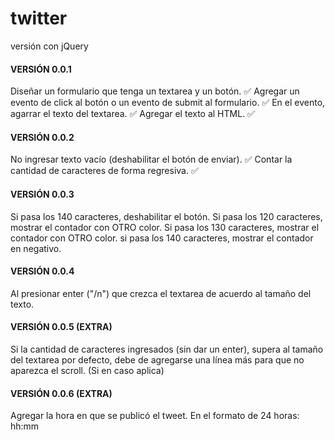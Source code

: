 # twitter
versión con jQuery

#### VERSIÓN 0.0.1 
Diseñar un formulario que tenga un textarea y un botón. :white_check_mark:
Agregar un evento de click al botón o un evento de submit al formulario. :white_check_mark:
En el evento, agarrar el texto del textarea. :white_check_mark:
Agregar el texto al HTML. :white_check_mark:
#### VERSIÓN 0.0.2
No ingresar texto vacío (deshabilitar el botón de enviar). :white_check_mark:
Contar la cantidad de caracteres de forma regresiva. :white_check_mark:
#### VERSIÓN 0.0.3
Si pasa los 140 caracteres, deshabilitar el botón.
Si pasa los 120 caracteres, mostrar el contador con OTRO color.
Si pasa los 130 caracteres, mostrar el contador con OTRO color.
si pasa los 140 caracteres, mostrar el contador en negativo.
#### VERSIÓN 0.0.4
Al presionar enter ("/n") que crezca el textarea de acuerdo al tamaño del texto.
#### VERSIÓN 0.0.5 (EXTRA)
Si la cantidad de caracteres ingresados (sin dar un enter), supera al tamaño del textarea por defecto, debe de agregarse una línea más para que no aparezca el scroll. (Si en caso aplica)
#### VERSIÓN 0.0.6 (EXTRA)
Agregar la hora en que se publicó el tweet. En el formato de 24 horas: hh:mm